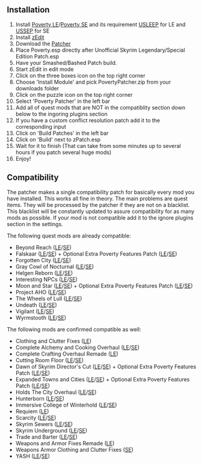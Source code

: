## Installation
1. Install [Poverty LE](https://www.nexusmods.com/skyrim/mods/96891)/[Poverty SE](https://www.nexusmods.com/skyrimspecialedition/mods/24712) and its requirement [USLEEP](https://www.nexusmods.com/skyrim/mods/71214) for LE and [USSEP](https://www.nexusmods.com/skyrimspecialedition/mods/266) for SE
2. Install [zEdit](https://github.com/z-edit/zedit/releases)
3. Download the [Patcher](https://github.com/Elscrux/Poverty-by-evrymetul-Automated-xEdit-zEdit-Patcher/releases)
4. Place Poverty.esp directly after Unofficial Skyrim Legendary/Special Edition Patch.esp
5. Have your Smashed/Bashed Patch build.
6. Start zEdit in edit mode
7. Click on the three boxes icon on the top right corner
8. Choose 'Install Module' and pick PovertyPatcher.zip from your downloads folder
9. Click on the puzzle icon on the top right corner
10. Select 'Poverty Patcher' in the left bar
11. Add all of quest mods that are NOT in the compatiblity section down below to the ingoring plugins section
12. If you have a custom conflict resolution patch add it to the corresponding input
13. Click on 'Build Patches' in the left bar
14. Click on 'Build' next to zPatch.esp
15. Wait for it to finish (That can take from some minutes up to several hours if you patch several huge mods)
16. Enjoy!

## Compatibility
The patcher makes a single compatibility patch for basically every mod you have installed. This works all fine in theory.
The main problems are quest items. They will be processed by the patcher if they are not on a blacklist.
This blacklist will be constantly updated to assure compatibility for as many mods as possible.
If your mod is not compatible add it to the ignore plugins section in the settings.

The following quest mods are already compatible:

* Beyond Reach ([LE](https://www.nexusmods.com/skyrim/mods/48467/)/[SE](https://www.nexusmods.com/skyrimspecialedition/mods/3008))
* Falskaar ([LE](https://www.nexusmods.com/skyrim/mods/37994/)/[SE](https://www.nexusmods.com/skyrimspecialedition/mods/2057)) + Optional Extra Poverty Features Patch ([LE](https://www.nexusmods.com/skyrim/mods/96891?tab=files)/[SE](https://www.nexusmods.com/skyrimspecialedition/mods/24712?tab=files))
* Forgotten City ([LE](https://www.nexusmods.com/skyrim/mods/70219)/[SE](https://www.nexusmods.com/skyrimspecialedition/mods/1179/))
* Gray Cowl of Nocturnal ([LE](https://www.nexusmods.com/skyrim/mods/64651)/[SE](https://www.nexusmods.com/skyrimspecialedition/mods/4509))
* Helgen Reborn ([LE](https://www.nexusmods.com/skyrim/mods/35841)/[SE](https://www.nexusmods.com/skyrimspecialedition/mods/5673))
* Interesting NPCs ([LE](https://www.nexusmods.com/skyrim/mods/8429/)/[SE](https://www.nexusmods.com/skyrimspecialedition/mods/29194/))
* Moon and Star ([LE](https://www.nexusmods.com/skyrim/mods/52397)/[SE](https://www.nexusmods.com/skyrimspecialedition/mods/4301)) + Optional Extra Poverty Features Patch ([LE](https://www.nexusmods.com/skyrim/mods/96891?tab=files)/[SE](https://www.nexusmods.com/skyrimspecialedition/mods/24712?tab=files))
* Project AHO ([LE](https://www.nexusmods.com/skyrim/mods/90276/)/[SE](https://www.nexusmods.com/skyrimspecialedition/mods/15996))
* The Wheels of Lull ([LE](https://www.nexusmods.com/skyrim/mods/58672)/[SE](https://www.nexusmods.com/skyrimspecialedition/mods/748))
* Undeath ([LE](https://www.nexusmods.com/skyrim/mods/40607)/[SE](https://www.nexusmods.com/skyrimspecialedition/mods/6180))
* Vigilant ([LE](https://www.nexusmods.com/skyrim/mods/67103/)/[SE](https://www.nexusmods.com/skyrimspecialedition/mods/11849))
* Wyrmstooth ([LE](https://archive.org/details/Wyrmstooth1.17B)/[SE](https://archive.org/details/Wyrmstooth1.17BSSE))

The following mods are confirmed compatible as well:
* Clothing and Clutter Fixes ([LE](https://www.nexusmods.com/skyrim/mods/43053))
* Complete Alchemy and Cooking Overhaul ([LE](https://www.nexusmods.com/skyrim/mods/69306)/[SE](https://www.nexusmods.com/skyrimspecialedition/mods/19924))
* Complete Crafting Overhaul Remade ([LE](https://www.nexusmods.com/skyrim/mods/49791))
* Cutting Room Floor ([LE](https://www.nexusmods.com/skyrim/mods/47327)/[SE](https://www.nexusmods.com/skyrimspecialedition/mods/276/))
* Dawn of Skyrim Director's Cut ([LE](https://www.nexusmods.com/skyrim/mods/77794)/[SE](https://www.nexusmods.com/skyrimspecialedition/mods/9074)) + Optional Extra Poverty Features Patch ([LE](https://www.nexusmods.com/skyrim/mods/96891?tab=files)/[SE](https://www.nexusmods.com/skyrimspecialedition/mods/24712?tab=files))
* Expanded Towns and Cities ([LE](https://www.nexusmods.com/skyrim/mods/13608)/[SE](https://www.nexusmods.com/skyrimspecialedition/mods/13552)) + Optional Extra Poverty Features Patch ([LE](https://www.nexusmods.com/skyrim/mods/96891?tab=files)/[SE](https://www.nexusmods.com/skyrimspecialedition/mods/24712?tab=files))
* Holds The City Overhaul ([LE](https://www.nexusmods.com/skyrim/mods/74638)/[SE](https://www.nexusmods.com/skyrimspecialedition/mods/10609))
* Hunterborn ([LE](https://www.nexusmods.com/skyrim/mods/33201/)/[SE](https://www.nexusmods.com/skyrimspecialedition/mods/7900))
* Immersive College of Winterhold ([LE](https://www.nexusmods.com/skyrim/mods/36849)/[SE](https://www.nexusmods.com/skyrimspecialedition/mods/17004))
* Requiem ([LE](https://www.nexusmods.com/skyrim/mods/19281))
* Scarcity ([LE](https://www.nexusmods.com/skyrim/mods/49496/)/[SE](https://www.nexusmods.com/skyrimspecialedition/mods/8647))
* Skyrim Sewers ([LE](https://www.nexusmods.com/skyrim/mods/14351)/[SE](https://www.nexusmods.com/skyrimspecialedition/mods/9320?tab=files))
* Skyrim Underground ([LE](https://www.nexusmods.com/skyrim/mods/75004)/[SE](https://www.nexusmods.com/skyrimspecialedition/mods/131/))
* Trade and Barter ([LE](https://www.nexusmods.com/skyrim/mods/34612)/[SE](https://www.nexusmods.com/skyrimspecialedition/mods/23081))
* Weapons and Armor Fixes Remade ([LE](https://www.nexusmods.com/skyrim/mods/34093))
* Weapons Armor Clothing and Clutter Fixes ([SE](https://www.nexusmods.com/skyrimspecialedition/mods/18994))
* YASH ([LE](https://www.nexusmods.com/skyrim/mods/32562)/[SE](https://www.nexusmods.com/skyrimspecialedition/mods/2430))
